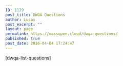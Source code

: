 ```yaml
---
ID: 1129
post_title: DWQA Questions
author: Lucas
post_excerpt: ""
layout: page
permalink: https://massopen.cloud/dwqa-questions/
published: true
post_date: 2016-04-04 17:24:47
---
```

[dwqa-list-questions]